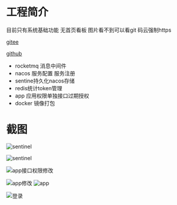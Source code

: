 # 工程简介

目前只有系统基础功能
无首页看板 
图片看不到可以看git 码云强制https  


[gitee](https://gitee.com/xiaoxiaofans/start-base)

[github](https://github.com/JackGirl/start-base.git)

* rocketmq 消息中间件
* nacos 服务配置 服务注册
* sentine持久化nacos存储
* redis统计token管理
* app 应用权限单独接口过期授权
* docker 镜像打包

# 截图


![sentinel](http://www.ulyer.cn:8084/start-base/sentinel.png)

![sentinel](http://www.ulyer.cn:8084/start-base/sentinel-flow.png)

![app接口权限修改](http://www.ulyer.cn:8084/start-base/approle.png)

![app修改](http://www.ulyer.cn:8084/start-base/app-edit.png)
![app](http://www.ulyer.cn:8084/start-base/app.png)

![登录](http://www.ulyer.cn:8084/start-base/login.png)
